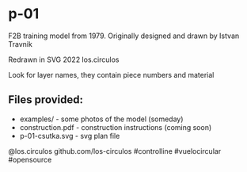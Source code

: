 # p-01

F2B training model from 1979. Originally designed and drawn by Istvan Travnik

Redrawn in SVG 2022 los.circulos

Look for layer names, they contain piece numbers and material

## Files provided:

 - examples/ - some photos of the model (someday)
 - construction.pdf - construction instructions (coming soon)
 - p-01-csutka.svg - svg plan file

@los.circulos
github.com/los-circulos
#controlline #vuelocircular #opensource
